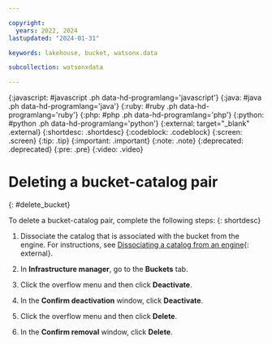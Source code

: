```yaml
---

copyright:
  years: 2022, 2024
lastupdated: "2024-01-31"

keywords: lakehouse, bucket, watsonx.data

subcollection: watsonxdata

---
```


{:javascript: #javascript .ph data-hd-programlang='javascript'}
{:java: #java .ph data-hd-programlang='java'}
{:ruby: #ruby .ph data-hd-programlang='ruby'}
{:php: #php .ph data-hd-programlang='php'}
{:python: #python .ph data-hd-programlang='python'}
{:external: target="_blank" .external}
{:shortdesc: .shortdesc}
{:codeblock: .codeblock}
{:screen: .screen}
{:tip: .tip}
{:important: .important}
{:note: .note}
{:deprecated: .deprecated}
{:pre: .pre}
{:video: .video}

# Deleting a bucket-catalog pair
{: #delete_bucket}

To delete a bucket-catalog pair, complete the following steps:
{: shortdesc}


1. Dissociate the catalog that is associated with the bucket from the engine. For instructions, see [Dissociating a catalog from an engine](watsonxdata?topic=watsonxdata-disso-cat-eng){: external}.

2. In **Infrastructure manager**, go to the **Buckets** tab.

3. Click the overflow menu and then click **Deactivate**.

4. In the **Confirm deactivation** window, click **Deactivate**.

5. Click the overflow menu and then click **Delete**.

6. In the **Confirm removal** window, click **Delete**.
